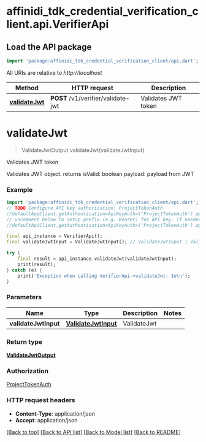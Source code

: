 # affinidi_tdk_credential_verification_client.api.VerifierApi

## Load the API package

```dart
import 'package:affinidi_tdk_credential_verification_client/api.dart';
```

All URIs are relative to _http://localhost_

| Method                                        | HTTP request                       | Description         |
| --------------------------------------------- | ---------------------------------- | ------------------- |
| [**validateJwt**](VerifierApi.md#validatejwt) | **POST** /v1/verifier/validate-jwt | Validates JWT token |

# **validateJwt**

> ValidateJwtOutput validateJwt(validateJwtInput)

Validates JWT token

Validates JWT object. returns isValid: boolean payload: payload from JWT

### Example

```dart
import 'package:affinidi_tdk_credential_verification_client/api.dart';
// TODO Configure API key authorization: ProjectTokenAuth
//defaultApiClient.getAuthentication<ApiKeyAuth>('ProjectTokenAuth').apiKey = 'YOUR_API_KEY';
// uncomment below to setup prefix (e.g. Bearer) for API key, if needed
//defaultApiClient.getAuthentication<ApiKeyAuth>('ProjectTokenAuth').apiKeyPrefix = 'Bearer';

final api_instance = VerifierApi();
final validateJwtInput = ValidateJwtInput(); // ValidateJwtInput | ValidateJwt

try {
    final result = api_instance.validateJwt(validateJwtInput);
    print(result);
} catch (e) {
    print('Exception when calling VerifierApi->validateJwt: $e\n');
}
```

### Parameters

| Name                 | Type                                        | Description | Notes |
| -------------------- | ------------------------------------------- | ----------- | ----- |
| **validateJwtInput** | [**ValidateJwtInput**](ValidateJwtInput.md) | ValidateJwt |

### Return type

[**ValidateJwtOutput**](ValidateJwtOutput.md)

### Authorization

[ProjectTokenAuth](../README.md#ProjectTokenAuth)

### HTTP request headers

- **Content-Type**: application/json
- **Accept**: application/json

[[Back to top]](#) [[Back to API list]](../README.md#documentation-for-api-endpoints) [[Back to Model list]](../README.md#documentation-for-models) [[Back to README]](../README.md)
